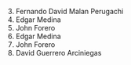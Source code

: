 
3. Fernando David Malan Perugachi
1. Edgar Medina
1. John Forero
4. Edgar Medina
1. John Forero
2. David Guerrero Arciniegas

